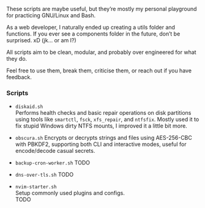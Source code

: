 
These scripts are maybe useful, but they’re mostly my personal playground for practicing GNU/Linux and Bash.

As a web developer, I naturally ended up creating a utils folder and functions. 
If you ever see a components folder in the future, don’t be surprised. xD (jk... or am I?)

All scripts aim to be clean, modular, and probably over engineered for what they do.

Feel free to use them, break them, criticise them, or reach out if you have feedback.


### Scripts

- `diskaid.sh`  
  Performs health checks and basic repair operations on disk partitions using tools like `smartctl`, `fsck`, `xfs_repair`, and `ntfsfix`. Mostly used it to fix stupid Windows dirty NTFS mounts, I improved it a little bit more.


- `obscura.sh` 
Encrypts or decrypts strings and files using AES-256-CBC with PBKDF2, supporting both CLI and interactive modes, useful for encode/decode casual secrets.
    

- `backup-cron-worker.sh`
    TODO


- `dns-over-tls.sh`
    TODO


- `nvim-starter.sh`  
  Setup commonly used plugins and configs.  
  TODO
